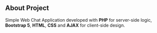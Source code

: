 ## About Project

Simple Web Chat Application developed with **PHP** for server-side logic, **Bootstrap 5**, **HTML**, **CSS** and **AJAX** for client-side design.
